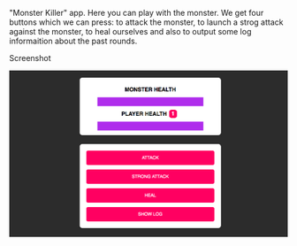 "Monster Killer" app.
Here you can play with the monster. 
We get four buttons which we can press: to attack the monster, to launch a strog attack against the monster, to heal ourselves and also to output some log informaition about the past rounds.

Screenshot

![alt text](images/screenshot.png "Screenshot")
